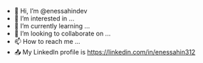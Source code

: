 - 👋 Hi, I’m @enessahindev
- 👀 I’m interested in ...
- 🌱 I’m currently learning ...
- 💞️ I’m looking to collaborate on ...
- 📫 How to reach me ...
- 📤 My LinkedIn profile is https://linkedin.com/in/enessahin312
<!---
enessahindev/enessahindev is a ✨ special ✨ repository because its `README.md` (this file) appears on your GitHub profile.
You can click the Preview link to take a look at your changes.
--->
